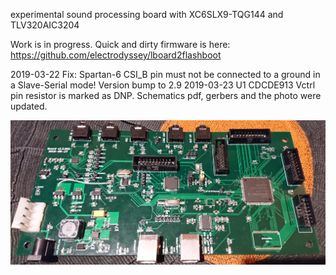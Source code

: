experimental sound processing board with XC6SLX9-TQG144 and TLV320AIC3204


Work is in progress. 
Quick and dirty firmware is here: https://github.com/electrodyssey/lboard2flashboot

2019-03-22 Fix: Spartan-6 CSI_B pin must not be connected to a ground in a Slave-Serial mode! Version bump to 2.9
2019-03-23 U1 CDCDE913  Vctrl pin resistor is marked as DNP. Schematics pdf, gerbers and the photo were updated.

![alt text](https://github.com/electrodyssey/lboard2/blob/master/plot/lboard2.jpg?raw=true "lboard2")



